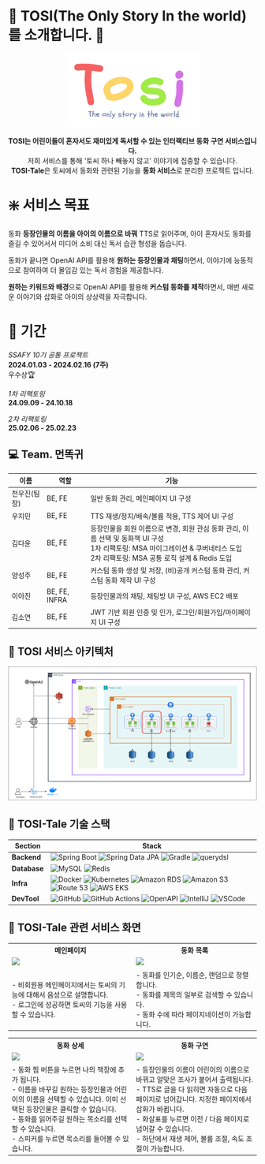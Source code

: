 # :rabbit: TOSI(The Only Story In the world)를 소개합니다. :tada:

<div align="center">
<img src="assets/tosi.png" width="" height="150"></img>

**TOSI는 어린이들이 혼자서도 재미있게 독서할 수 있는 인터랙티브 동화 구연 서비스입니다.** <br>
저희 서비스를 통해 '토씨 하나 빼놓지 않고' 이야기에 집중할 수 있습니다. <br>
**TOSI-Tale**은 토씨에서 동화와 관련된 기능을 **동화 서비스**로 분리한 프로젝트 입니다.

</div>

# :sparkle: 서비스 목표

동화 **등장인물의 이름을 아이의 이름으로 바꿔** TTS로 읽어주며,
아이 혼자서도 동화를 즐길 수 있어서서 미디어 소비 대신 독서 습관 형성을 돕습니다.

동화가 끝나면 OpenAI API를 활용해 **원하는 등장인물과 채팅**하면서,
이야기에 능동적으로 참여하여 더 몰입감 있는 독서 경험을 제공합니다.

**원하는 키워드와 배경**으로 OpenAI API를 활용해 **커스텀 동화를 제작**하면서,
매번 새로운 이야기와 삽화로 아이의 상상력을 자극합니다.

</div>

# :date: 기간

_SSAFY 10기 공통 프로젝트_  
**2024.01.03 - 2024.02.16 (7주)**  
 우수상🏆

_1차 리팩토링_  
**24.09.09 - 24.10.18**

_2차 리팩토링_  
**25.02.06 - 25.02.23**

## :computer: Team. 먼똑귀

| 이름         | 역할          | 기능                                                                                                                                                                                    |
| ------------ | ------------- | --------------------------------------------------------------------------------------------------------------------------------------------------------------------------------------- |
| 천우진(팀장) | BE, FE        | 일반 동화 관리, 메인페이지 UI 구성                                                                                                                                                      |
| 우지민       | BE, FE        | TTS 재생/정지/배속/볼륨 적용, TTS 제어 UI 구성                                                                                                                                          |
| 김다윤       | BE, FE        | 등장인물을 회원 이름으로 변경, 회원 관심 동화 관리, 이름 선택 및 동화책 UI 구성 <br> 1차 리팩토링: MSA 마이그레이션 & 쿠버네티스 도입<br> 2차 리팩토링: MSA 공통 로직 설계 & Redis 도입 |
| 양성주       | BE, FE        | 커스텀 동화 생성 및 저장, (비)공개 커스텀 동화 관리, 커스텀 동화 제작 UI 구성                                                                                                           |
| 이아진       | BE, FE, INFRA | 등장인물과의 채팅, 채팅방 UI 구성, AWS EC2 배포                                                                                                                                         |
| 김소연       | BE, FE        | JWT 기반 회원 인증 및 인가, 로그인/회원가입/마이페이지 UI 구성                                                                                                                          |

## :pushpin: TOSI 서비스 아키텍처

<img src="/assets/tosi_msa_tale.drawio.png" alt="System Architecture" width="700"/>

## :deciduous_tree: TOSI-Tale 기술 스택

| Section      | Stack                                                                                                                                                                                                                                                                                                                                                                                                                                                                                                                                                                                                                                                                                                                |
| ------------ | -------------------------------------------------------------------------------------------------------------------------------------------------------------------------------------------------------------------------------------------------------------------------------------------------------------------------------------------------------------------------------------------------------------------------------------------------------------------------------------------------------------------------------------------------------------------------------------------------------------------------------------------------------------------------------------------------------------------- |
| **Backend**  | ![Spring Boot](https://img.shields.io/badge/spring%20boot-%236DB33F.svg?style=for-the-badge&logo=springboot&logoColor=white) ![Spring Data JPA](https://img.shields.io/badge/Spring%20Data%20JPA-%236DB33F.svg?style=for-the-badge&logo=spring&logoColor=white) ![Gradle](https://img.shields.io/badge/Gradle-02303A.svg?style=for-the-badge&logo=Gradle&logoColor=white) ![querydsl](https://img.shields.io/badge/QueryDSL-007ACC.svg?style=for-the-badge&logo=&logoColor=white)                                                                                                                                                                                                                                    |
| **Database** | ![MySQL](https://img.shields.io/badge/MySQL-4479A1.svg?style=for-the-badge&logo=mysql&logoColor=white) ![Redis](https://img.shields.io/badge/Redis-DC382D.svg?style=for-the-badge&logo=redis&logoColor=white)                                                                                                                                                                                                                                                                                                                                                                                                                                                                                                        |
| **Infra**    | ![Docker](https://img.shields.io/badge/Docker-2496ED.svg?style=for-the-badge&logo=docker&logoColor=white) ![Kubernetes](https://img.shields.io/badge/kubernetes-%23326CE5.svg?style=for-the-badge&logo=kubernetes&logoColor=white) ![Amazon RDS](https://img.shields.io/badge/Amazon%20RDS-527FFF?style=for-the-badge&logo=amazonrds&logoColor=white) ![Amazon S3](https://img.shields.io/badge/Amazon%20S3-569A31.svg?style=for-the-badge&logo=amazons3&logoColor=white) ![Route 53](https://img.shields.io/badge/Route%2053-6A34D1.svg?style=for-the-badge&logo=amazonroute53&logoColor=white) ![AWS EKS](https://img.shields.io/badge/AWS%20EKS-%23FF9900.svg?style=for-the-badge&logo=amazoneks&logoColor=white) |
| **DevTool**  | ![GitHub](https://img.shields.io/badge/GitHub-181717.svg?style=for-the-badge&logo=github&logoColor=white) ![GitHub Actions](https://img.shields.io/badge/GitHub%20Actions-2088FF.svg?style=for-the-badge&logo=githubactions&logoColor=white) ![OpenAPI](https://img.shields.io/badge/OpenAPI-85EA2D.svg?style=for-the-badge&logo=swagger&logoColor=black) ![IntelliJ](https://img.shields.io/badge/IntelliJ%20IDEA-000000?style=for-the-badge&logo=intellijidea&logoColor=white) ![VSCode](https://img.shields.io/badge/Visual%20Studio%20Code-007ACC?style=for-the-badge&logo=&logoColor=white)                                                                                                                     |

## :art: TOSI-Tale 관련 서비스 화면

<table>
  <tr>
    <th width="50%">메인페이지</th>
    <th width="50%">동화 목록</th>
  </tr>
  <tr>
    <td><img src="/assets/main.gif" width="100%"></td>
    <td><img src="/assets/booklist.gif" width="100%"></td>
  </tr>
  <tr>
    <td>- 비회원용 메인페이지에서는 토씨의 기능에 대해서 음성으로 설명합니다. <br> - 로그인에 성공하면 토씨의 기능을 사용할 수 있습니다.</td>
    <td>- 동화를 인기순, 이름순, 랜덤으로 정렬합니다. <br> - 동화를 제목의 일부로 검색할 수 있습니다. <br> - 동화 수에 따라 페이지네이션이 가능합니다.</td>
  </tr>
</table>
<table>
  <tr>
    <th width="50%">동화 상세</>
    <th width="50%">동화 구연</th>
  </tr>
  <tr>
    <td><img src="./assets/bookdetail.gif" width="100%"></td>
    <td><img src="./assets/bookread.gif" width="100%"></td>
  </tr>
  <tr>
    <td>- 동화 찜 버튼을 누르면 나의 책장에 추가 됩니다. <br> - 이름을 바꾸길 원하는 등장인물과 어린이의 이름을 선택할 수 있습니다. 이미 선택된 등장인물은 클릭할 수 없습니다. <br> - 동화를 읽어주길 원하는 목소리를 선택할 수 있습니다. <br> - 스피커를 누르면 목소리를 들어볼 수 있습니다.</td>
    <td>- 등장인물의 이름이 어린이의 이름으로 바뀌고 알맞은 조사가 붙어서 출력됩니다. <br> - TTS로 글을 다 읽히면 자동으로 다음 페이지로 넘어갑니다. 지정한 페이지에서 삽화가 바뀝니다.  <br> - 화살표를 누르면 이전 / 다음 페이지로 넘어갈 수 있습니다. <br> - 하단에서 재생 제어, 볼륨 조절, 속도 조절이 가능합니다. </td>
  </tr>
</table>
